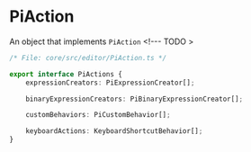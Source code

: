 
#  PiAction

An object that implements `PiAction` <!--- TODO >


```ts
/* File: core/src/editor/PiAction.ts */

export interface PiActions {
	expressionCreators: PiExpressionCreator[];

	binaryExpressionCreators: PiBinaryExpressionCreator[];

	customBehaviors: PiCustomBehavior[];

	keyboardActions: KeyboardShortcutBehavior[];
}
```
